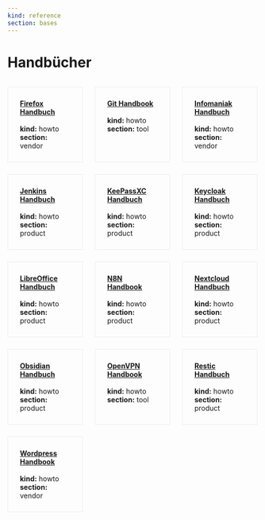 ```yaml
---
kind: reference
section: bases
---
```


# Handbücher

<div style="display: grid; grid-template-columns: repeat(3, 1fr); gap: 1.5rem; margin: 2rem 0;">
<div style="border: 1px solid #eaecef; padding: 1.5rem;">
<strong><a href="firefox-handbuch.html">Firefox Handbuch</a></strong><br/><br/>
<strong>kind:</strong> howto<br/>
<strong>section:</strong> vendor<br/>
</div>
<div style="border: 1px solid #eaecef; padding: 1.5rem;">
<strong><a href="git-handbook.html">Git Handbook</a></strong><br/><br/>
<strong>kind:</strong> howto<br/>
<strong>section:</strong> tool<br/>
</div>
<div style="border: 1px solid #eaecef; padding: 1.5rem;">
<strong><a href="infomaniak-handbuch.html">Infomaniak Handbuch</a></strong><br/><br/>
<strong>kind:</strong> howto<br/>
<strong>section:</strong> vendor<br/>
</div>
<div style="border: 1px solid #eaecef; padding: 1.5rem;">
<strong><a href="jenkins-handbuch.html">Jenkins Handbuch</a></strong><br/><br/>
<strong>kind:</strong> howto<br/>
<strong>section:</strong> product<br/>
</div>
<div style="border: 1px solid #eaecef; padding: 1.5rem;">
<strong><a href="keepassxc-handbuch.html">KeePassXC Handbuch</a></strong><br/><br/>
<strong>kind:</strong> howto<br/>
<strong>section:</strong> product<br/>
</div>
<div style="border: 1px solid #eaecef; padding: 1.5rem;">
<strong><a href="keycloak-handbuch.html">Keycloak Handbuch</a></strong><br/><br/>
<strong>kind:</strong> howto<br/>
<strong>section:</strong> product<br/>
</div>
<div style="border: 1px solid #eaecef; padding: 1.5rem;">
<strong><a href="libreoffice-handbuch.html">LibreOffice Handbuch</a></strong><br/><br/>
<strong>kind:</strong> howto<br/>
<strong>section:</strong> product<br/>
</div>
<div style="border: 1px solid #eaecef; padding: 1.5rem;">
<strong><a href="n8n-handbook.html">N8N Handbook</a></strong><br/><br/>
<strong>kind:</strong> howto<br/>
<strong>section:</strong> product<br/>
</div>
<div style="border: 1px solid #eaecef; padding: 1.5rem;">
<strong><a href="nextcloud-handbuch.html">Nextcloud Handbuch</a></strong><br/><br/>
<strong>kind:</strong> howto<br/>
<strong>section:</strong> product<br/>
</div>
<div style="border: 1px solid #eaecef; padding: 1.5rem;">
<strong><a href="obsidian-handbuch.html">Obsidian Handbuch</a></strong><br/><br/>
<strong>kind:</strong> howto<br/>
<strong>section:</strong> product<br/>
</div>
<div style="border: 1px solid #eaecef; padding: 1.5rem;">
<strong><a href="openvpn-handbook.html">OpenVPN Handbook</a></strong><br/><br/>
<strong>kind:</strong> howto<br/>
<strong>section:</strong> tool<br/>
</div>
<div style="border: 1px solid #eaecef; padding: 1.5rem;">
<strong><a href="restic-handbuch.html">Restic Handbuch</a></strong><br/><br/>
<strong>kind:</strong> howto<br/>
<strong>section:</strong> product<br/>
</div>
<div style="border: 1px solid #eaecef; padding: 1.5rem;">
<strong><a href="wordpress-handbook.html">Wordpress Handbook</a></strong><br/><br/>
<strong>kind:</strong> howto<br/>
<strong>section:</strong> vendor<br/>
</div>
</div>
